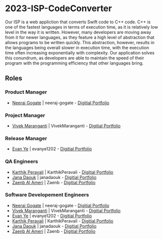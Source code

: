 # 2023-ISP-CodeConverter

Our ISP is a web appliction that converts Swift code to C++ code. C++ is one of the fastest languages in terms of execution time, as it is relatively low level in the way it is written. However, many developers are moving away from it for newer languages, as they feature a high level of abstraction that allows programs to be written quickly. This abstraction, however, results in the languages being overall slower in execution time, with the execution time often increasing exponentially with complexity. Our application solves this conundrum, as developers are able to maintain the speed of their program with the programming efficiency that other languages bring.

## Roles

### Product Manager
* [Neeraj Gogate](https://github.com/neeraj-gogate) | neeraj-gogate - [Digitial Portfolio](https://codermerlin.com/users/neeraj-gogate/Digital%20Portfolio/index.html)

### Project Manager
* [Vivek Maranganti](https://github.com/VivekMaranganti) | VivekMaranganti - [Digitial Portfolio](https://codermerlin.com/users/vivek-maranganti/Digital%20Portfolio/index.html)

### Release Manager
* [Evan Ye](https://github.com/evanye1202) | evanye1202 - [Digitial Portfolio](https://codermerlin.com/users/evan-ye/Digital%20Portfolio/index.html)

### QA Engineers
* [Karthik Peravali](https://github.com/KarthikPeravali) | KarthikPeravali - [Digitial Portfolio](https://codermerlin.com/users/karthik-peravali/Digital%20Portfolio/index.html)
* [Jana Daouk](https://github.com/janadaouk) | janadaouk - [Digitial Portfolio](https://codermerlin.com/users/jana-daouk/Digital%20Portfolio/index.html)
* [Zaenb Al Ameri](https://github.com/Zaenb) | Zaenb - [Digitial Portfolio](https://codermerlin.com/users/zaenb-al-ameri/Digital%20Portfolio/index.html)

### Software Developement Engineers
* [Neeraj Gogate](https://github.com/neeraj-gogate) | neeraj-gogate - [Digitial Portfolio](https://codermerlin.com/users/neeraj-gogate/Digital%20Portfolio/index.html)
* [Vivek Maranganti](https://github.com/VivekMaranganti) | VivekMaranganti - [Digitial Portfolio](https://codermerlin.com/users/vivek-maranganti/Digital%20Portfolio/index.html)
* [Evan Ye](https://github.com/evanye1202) | evanye1202 - [Digitial Portfolio](https://codermerlin.com/users/evan-ye/Digital%20Portfolio/index.html)
* [Karthik Peravali](https://github.com/KarthikPeravali) | KarthikPeravali - [Digitial Portfolio](https://codermerlin.com/users/karthik-peravali/Digital%20Portfolio/index.html)
* [Jana Daouk](https://github.com/janadaouk) | janadaouk - [Digitial Portfolio](https://codermerlin.com/users/jana-daouk/Digital%20Portfolio/index.html)
* [Zaenb Al Ameri](https://github.com/Zaenb) | Zaenb - [Digitial Portfolio](https://codermerlin.com/users/zaenb-al-ameri/Digital%20Portfolio/index.html)
